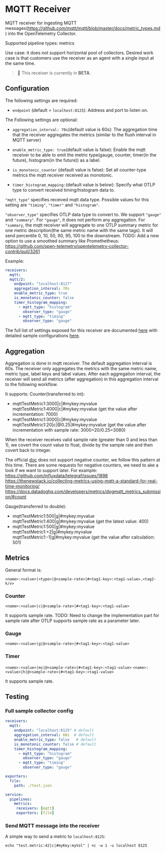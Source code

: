 # MQTT Receiver

MQTT receiver for ingesting MQTT messages(https://github.com/mqtt/mqtt/blob/master/docs/metric_types.md) into the OpenTelemetry Collector.

Supported pipeline types: metrics

Use case: it does not support horizontal pool of collectors. Desired work case is that customers use the receiver as an agent with a single input at the same time.

> :construction: This receiver is currently in **BETA**.

## Configuration

The following settings are required:

- `endpoint` (default = `localhost:8125`): Address and port to listen on.


The Following settings are optional:

- `aggregation_interval: 70s`(default value is 60s): The aggregation time that the receiver aggregates the metrics (similar to the flush interval in MQTT server)

- `enable_metric_type: true`(default value is false): Enable the mqtt receiver to be able to emit the metric type(gauge, counter, timer(in the future), histogram(in the future)) as a label.

- `is_monotonic_counter` (default value is false): Set all counter-type metrics the mqtt receiver received as monotonic.

- `timer_histogram_mapping:`(default value is below): Specify what OTLP type to convert received timing/histogram data to.


`"mqtt_type"` specifies received mqtt data type. Possible values for this setting are `"timing"`, `"timer"` and `"histogram"`.

`"observer_type"` specifies OTLP data type to convert to. We support `"gauge"` and `"summary"`. For `"gauge"`, it does not perform any aggregation.
For `"summary`, the mqtt receiver will aggregate to one OTLP summary metric for one metric description(the same metric name with the same tags). It will send percentile 0, 10, 50, 90, 95, 100 to the downstream. 
TODO: Add a new option to use a smoothed summary like Promethetheus: https://github.com/open-telemetry/opentelemetry-collector-contrib/pull/3261 

Example:

```yaml
receivers:
  mqtt:
  mqtt/2:
    endpoint: "localhost:8127"
    aggregation_interval: 70s
    enable_metric_type: true
    is_monotonic_counter: false
    timer_histogram_mapping:
      - mqtt_type: "histogram"
        observer_type: "gauge"
      - mqtt_type: "timing"
        observer_type: "gauge"
```

The full list of settings exposed for this receiver are documented [here](./config.go)
with detailed sample configurations [here](./testdata/config.yaml).

## Aggregation

Aggregation is done in mqtt receiver. The default aggregation interval is 60s. The receiver only aggregates the metrics with the same metric name, metric type, label keys and label values. After each aggregation interval, the receiver will send all metrics (after aggregation) in this aggregation interval to the following workflow.

It supports:
Counter(transferred to int):
- mqttTestMetric1:3000|c|#mykey:myvalue
mqttTestMetric1:4000|c|#mykey:myvalue
(get the value after incrementation: 7000)
- mqttTestMetric1:3000|c|#mykey:myvalue
mqttTestMetric1:20|c|@0.25|#mykey:myvalue
(get the value after incrementation with sample rate: 3000+20/0.25=3080)

When the receiver receives valid sample rate (greater than 0 and less than 1), we covert the count value to float, divide by the sample rate and then covert back to integer.

The official [doc](https://github.com/mqtt/mqtt/blob/master/docs/metric_types.md#counting) does not support negative counter, we follow this pattern at this time. There are some requests for negative counters, we need to ake a look if we want to support later. For example:
https://github.com/influxdata/telegraf/issues/1898
https://thenewstack.io/collecting-metrics-using-mqtt-a-standard-for-real-time-monitoring/
https://docs.datadoghq.com/developers/metrics/dogmqtt_metrics_submission/#count

Gauge(transferred to double):
- mqttTestMetric1:500|g|#mykey:myvalue
mqttTestMetric1:400|g|#mykey:myvalue
(get the latest value: 400)
- mqttTestMetric1:500|g|#mykey:myvalue
mqttTestMetric1:+2|g|#mykey:myvalue
mqttTestMetric1:-1|g|#mykey:myvalue
(get the value after calculation: 501)

## Metrics

General format is:

`<name>:<value>|<type>|@<sample-rate>|#<tag1-key>:<tag1-value>,<tag2-k/v>`

### Counter

`<name>:<value>|c|@<sample-rate>|#<tag1-key>:<tag1-value>`

It supports sample rate.
TODO: Need to change the implementation part for sample rate after OTLP supports sample rate as a parameter later.


### Gauge

`<name>:<value>|g|@<sample-rate>|#<tag1-key>:<tag1-value>`


### Timer

`<name>:<value>|ms|@<sample-rate>|#<tag1-key>:<tag1-value>`
`<name>:<value>|h|@<sample-rate>|#<tag1-key>:<tag1-value>`

It supports sample rate.


## Testing

### Full sample collector config

```yaml
receivers:
  mqtt:
    endpoint: "localhost:8125" # default
    aggregation_interval: 60s  # default
    enable_metric_type: false   # default
    is_monotonic_counter: false # default
    timer_histogram_mapping:
      - mqtt_type: "histogram"
        observer_type: "gauge"
      - mqtt_type: "timing"
        observer_type: "gauge"

exporters:
  file:
    path: ./test.json

service:
  pipelines:
    metrics:
     receivers: [mqtt]
     exporters: [file]
```

### Send MQTT message into the receiver

A simple way to send a metric to `localhost:8125`:

`echo "test.metric:42|c|#myKey:myVal" | nc -w 1 -u localhost 8125`
